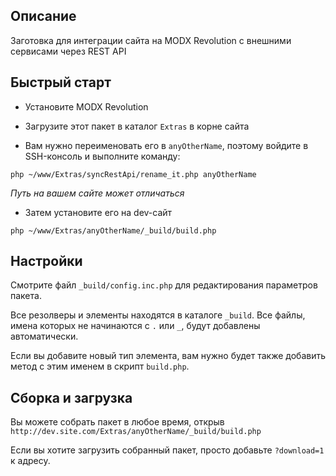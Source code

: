 ## Описание

Заготовка для интеграции сайта на MODX Revolution с внешними сервисами через REST API

## Быстрый старт

* Установите MODX Revolution

* Загрузите этот пакет в каталог `Extras` в корне сайта

* Вам нужно переименовать его в `anyOtherName`, поэтому войдите в SSH-консоль и выполните команду:
```
php ~/www/Extras/syncRestApi/rename_it.php anyOtherName
```
*Путь на вашем сайте может отличаться*

* Затем установите его на dev-сайт
```
php ~/www/Extras/anyOtherName/_build/build.php
``` 

## Настройки

Смотрите файл `_build/config.inc.php` для редактирования параметров пакета.

Все резолверы и элементы находятся в каталоге `_build`. Все файлы, имена которых не начинаются с `.` или `_`, будут добавлены автоматически.

Если вы добавите новый тип элемента, вам нужно будет также добавить метод с этим именем в скрипт `build.php`.

## Сборка и загрузка

Вы можете собрать пакет в любое время, открыв `http://dev.site.com/Extras/anyOtherName/_build/build.php`

Если вы хотите загрузить собранный пакет, просто добавьте `?download=1` к адресу.

